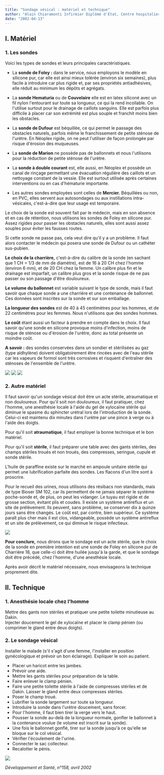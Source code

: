 ```yaml
---
title: "Sondage vésical : matériel et technique"
author: "Alain Chiaramonti Infirmier Diplômé d'État, Centre hospitalier général, Ajaccio, France."
date: "2002-04-13"
---
```


## **I.** Matériel

### 1. Les sondes

Voici les types de sondes et leurs principales caractéristiques.

*   La **sonde de Foley :** dans le service, nous employons le modèle en silicone pur, car elle est ainsi mieux tolérée (environ six semaines), plus facile à introduire car plus rigide et, par ses propriétés antiadhésives, elle réduit au minimum les dépôts et agrégats.

*   La **sonde Hematuria** ou de **CouveIaire** elle est en latex siliconé avec un fil nylon l'entourant sur toute sa longueur, ce qui la rend incollable. On l'utilise surtout pour le drainage de caillots sanguins. Elle est parfois plus difficile à placer car son extrémité est plus souple et franchit moins bien les obstacles.

*   La **sonde de Dufour** est béquillée, ce qui permet le passage des obstacles naturels, parfois même le franchissement de petite sténose de l'urètre. En Néoplex rigide, on ne peut l'utiliser de façon prolongée par risque d'érosion des muqueuses.

*   La **sonde de Marion** ne possède pas de ballonnets et nous l'utilisons pour la réduction de petite sténose de l'urètre.

*   La **sonde à double courant** est, elle aussi, en Néoplex et possède un canal de rinçage permettant une évacuation régulière des caillots et un nettoyage constant de la vessie. Elle est surtout utilisée après certaines interventions ou en cas d'hématurie importante.

*   Les autres sondes employées sont celles de **Mercier.** Béquillées ou non, en PVC, elles servent aux autosondages ou aux instillations intra-vésicales, c'est-à-dire que leur usage est temporaire.

Le choix de la sonde est souvent fait par le médecin, mais en son absence et en cas de rétention, nous utilisons les sondes de Foley en silicone pur. Assez rigides pour passer les obstacles naturels, elles sont aussi assez souples pour éviter les fausses routes.

Si cette sonde ne passe pas, cela veut dire qu'il y a un problème. Il faut alors contacter le médecin qui posera une sonde de Dufour ou un cathéter sus-pubien.

**Le choix de la charrière,** c'est-à-dire du calibre de la sonde (en sachant que 1 CH = 1/3 de mm de diamètre), est de 16 à 20 CH chez l'homme (environ 6 mm), et de 20 CH chez la femme. Un calibre plus fin et le drainage est imparfait, un calibre plus gros et la sonde risque de ne pas passer ou son passage d'être douloureux.

**Le volume du ballonnet** est variable suivant le type de sonde, mais il faut savoir que chaque sonde a une charrière et une contenance de ballonnet. Ces données sont inscrites sur la sonde et sur son emballage.

**La longueur des sondes** est de 40 à 45 centimètres pour les hommes, et de 22 centimètres pour les femmes. Nous n'utilisons que des sondes hommes.

**Le coût** étant aussi un facteur à prendre en compte dans le choix. Il faut savoir qu'une sonde en silicone provoque moins d'infection, moins de risque de sténose ou d'érosion de l'urètre, donc au total présente un moindre coût.

**A savoir :** des sondes conservées dans un sondier et stérilisées au gaz (type aldhylène) doivent obligatoirement être rincées avec de l'eau stérile car les vapeurs de formol sont très corrosives et risquent d'entraîner des sténoses de l'ensemble de l'urètre.

![](i957-1.jpg)
![](i957-2.jpg)
![](i957-3.jpg)


### 2. Autre matériel

Il faut savoir qu'un sondage vésical doit être un acte stérile, atraumatique et non douloureux. Pour qu'il soit non douloureux, il faut pratiquer, chez l'homme, une anesthésie locale à l'aide du gel de xylocaïne stérile qui diminue le spasme du sphincter urétral lors de l'introduction de la sonde. Celui-ci est maintenu dix minutes dans l'urètre par une pince à verge ou à l'aide des doigts.

Pour qu'il soit **atraumatique**, il faut employer la bonne technique et le bon matériel.

Pour qu'il soit **stérile**, il faut préparer une table avec des gants stériles, des champs stériles troués et non troués, des compresses, seringue, cupule et sonde stérile.

L'huile de paraffine existe sur le marché en ampoule unitaire stérile qui permet une lubrification parfaite des sondes. Les flacons d'un litre sont à proscrire.

Pour le recueil des urines, nous utilisons des résibacs non standards, mais de type Bioser SM 102, car ils permettent de ne jamais séparer le système poche-sonde et, de plus, on peut les vidanger. Le tuyau est rigide et de grosse section, évitant plis et coudes. Il existe un système antireflux et un site de prélèvement. Ils peuvent, sans problème, se conserver dix à quinze jours sans être changés. Le coût est, par contre, bien supérieur. Ce système paraît plus cher mais il est clos, vidangeable, possède un système antireflux et un site de prélèvement, ce qui diminue le risque infectieux.

![](i957-4.jpg)
  

**Pour conclure,** nous dirons que le sondage est un acte stérile, que le choix de la sonde en première intention est une sonde de Foley en silicone pur de Charrière 18, que celle-ci doit être huilée jusqu'à la garde, et que le sondage doit être précédé, chez l'homme, d'une anesthésie locale.

Après avoir décrit le matériel nécessaire, nous envisageons la technique proprement dite.

## Il. Technique

### 1. Anesthésie locale chez l'homme

Mettre des gants non stériles et pratiquer une petite toilette minutieuse au Dakin.  
Injecter doucement le gel de xylocaïne et placer le clamp pénien (ou comprimer le gland entre deux doigts).

### 2. Le sondage vésical

Installer le malade (s'il s'agit d'une femme, l'installer en position gynécologique et prévoir un bon éclairage). Expliquer le soin au patient.

*   Placer un haricot entre les jambes.
*   Prévoir une aide.
*   Mettre les gants stériles pour préparation de la table.
*   Faire enlever le clamp pénien.
*   Faire une petite toilette stérile à l'aide de compresses stériles et de Dakin. Laisser le gland entre deux compresses stériles.
*   Poser le champ troué.
*   Lubrifier la sonde largement sur toute sa longueur.
*   Introduire la sonde dans l'urètre doucement, sans forcer.
*   Pour l'homme, il faut bien tirer la verge vers le haut.
*   Pousser la sonde au-delà de la longueur normale, gonfler le ballonnet à la contenance voulue (le volume est inscrit sur la sonde).
*   Une fois le ballonnet gonflé, tirer sur la sonde jusqu'à ce qu'elle se bloque sur le col vésical.
*   Vérifier l'écoulement de l'urine.
*   Connecter le sac collecteur.
*   Recalotter le pénis.

![](i957-5.jpg)


_Développement et Santé, n°158, avril 2002_